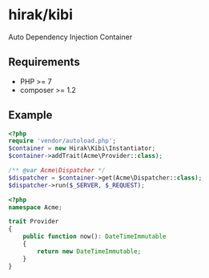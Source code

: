 hirak/kibi
========================

Auto Dependency Injection Container

## Requirements

- PHP >= 7
- composer >= 1.2

## Example

```php
<?php
require 'vendor/autoload.php';
$container = new Hirak\Kibi\Instantiator;
$container->addTrait(Acme\Provider::class);

/** @var Acme\Dispatcher */
$dispatcher = $container->get(Acme\Dispatcher::class);
$dispatcher->run($_SERVER, $_REQUEST);
```

```php
<?php
namespace Acme;

trait Provider
{
    public function now(): DateTimeImmutable
    {
        return new DateTimeImmutable;
    }
}
```
